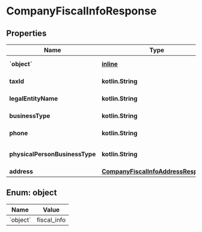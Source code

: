 
# CompanyFiscalInfoResponse

## Properties
Name | Type | Description | Notes
------------ | ------------- | ------------- | -------------
**&#x60;object&#x60;** | [**inline**](#&#x60;Object&#x60;) | The resource&#39;s type |  [optional]
**taxId** | **kotlin.String** | Tax ID of the company |  [optional]
**legalEntityName** | **kotlin.String** | Legal name of the company |  [optional]
**businessType** | **kotlin.String** | Business type of the company |  [optional]
**phone** | **kotlin.String** | Phone number of the company |  [optional]
**physicalPersonBusinessType** | **kotlin.String** | Business type if &#39;persona_fisica&#39; |  [optional]
**address** | [**CompanyFiscalInfoAddressResponse**](CompanyFiscalInfoAddressResponse.md) |  |  [optional]


<a id="`Object`"></a>
## Enum: object
Name | Value
---- | -----
&#x60;object&#x60; | fiscal_info



